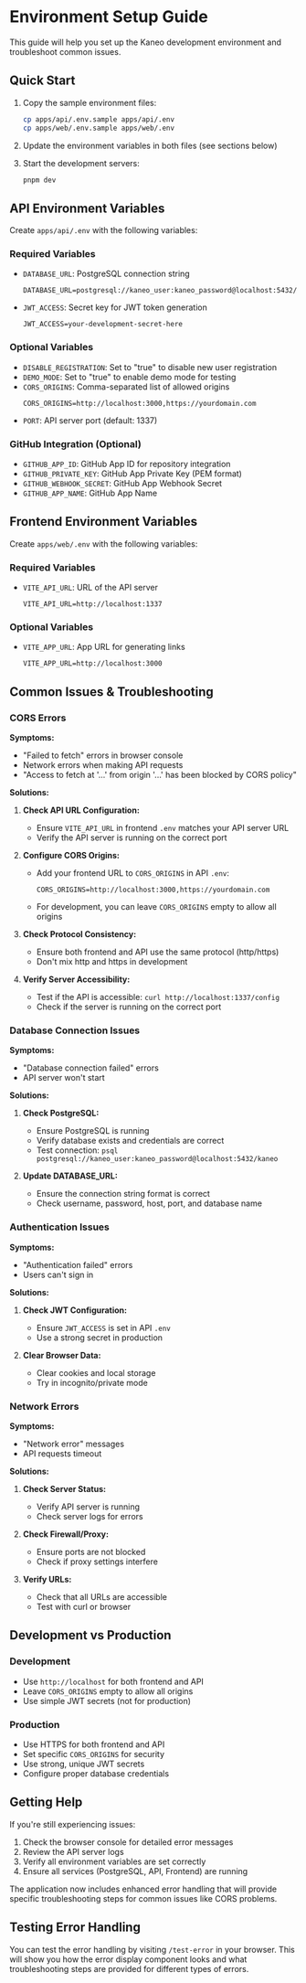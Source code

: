 # Environment Setup Guide

This guide will help you set up the Kaneo development environment and troubleshoot common issues.

## Quick Start

1. Copy the sample environment files:
   ```bash
   cp apps/api/.env.sample apps/api/.env
   cp apps/web/.env.sample apps/web/.env
   ```

2. Update the environment variables in both files (see sections below)

3. Start the development servers:
   ```bash
   pnpm dev
   ```

## API Environment Variables

Create `apps/api/.env` with the following variables:

### Required Variables

- `DATABASE_URL`: PostgreSQL connection string
  ```
  DATABASE_URL=postgresql://kaneo_user:kaneo_password@localhost:5432/kaneo
  ```

- `JWT_ACCESS`: Secret key for JWT token generation
  ```
  JWT_ACCESS=your-development-secret-here
  ```

### Optional Variables

- `DISABLE_REGISTRATION`: Set to "true" to disable new user registration
- `DEMO_MODE`: Set to "true" to enable demo mode for testing
- `CORS_ORIGINS`: Comma-separated list of allowed origins
  ```
  CORS_ORIGINS=http://localhost:3000,https://yourdomain.com
  ```
- `PORT`: API server port (default: 1337)

### GitHub Integration (Optional)

- `GITHUB_APP_ID`: GitHub App ID for repository integration
- `GITHUB_PRIVATE_KEY`: GitHub App Private Key (PEM format)
- `GITHUB_WEBHOOK_SECRET`: GitHub App Webhook Secret
- `GITHUB_APP_NAME`: GitHub App Name

## Frontend Environment Variables

Create `apps/web/.env` with the following variables:

### Required Variables

- `VITE_API_URL`: URL of the API server
  ```
  VITE_API_URL=http://localhost:1337
  ```

### Optional Variables

- `VITE_APP_URL`: App URL for generating links
  ```
  VITE_APP_URL=http://localhost:3000
  ```

## Common Issues & Troubleshooting

### CORS Errors

**Symptoms:**
- "Failed to fetch" errors in browser console
- Network errors when making API requests
- "Access to fetch at '...' from origin '...' has been blocked by CORS policy"

**Solutions:**

1. **Check API URL Configuration:**
   - Ensure `VITE_API_URL` in frontend `.env` matches your API server URL
   - Verify the API server is running on the correct port

2. **Configure CORS Origins:**
   - Add your frontend URL to `CORS_ORIGINS` in API `.env`:
     ```
     CORS_ORIGINS=http://localhost:3000,https://yourdomain.com
     ```
   - For development, you can leave `CORS_ORIGINS` empty to allow all origins

3. **Check Protocol Consistency:**
   - Ensure both frontend and API use the same protocol (http/https)
   - Don't mix http and https in development

4. **Verify Server Accessibility:**
   - Test if the API is accessible: `curl http://localhost:1337/config`
   - Check if the server is running on the correct port

### Database Connection Issues

**Symptoms:**
- "Database connection failed" errors
- API server won't start

**Solutions:**

1. **Check PostgreSQL:**
   - Ensure PostgreSQL is running
   - Verify database exists and credentials are correct
   - Test connection: `psql postgresql://kaneo_user:kaneo_password@localhost:5432/kaneo`

2. **Update DATABASE_URL:**
   - Ensure the connection string format is correct
   - Check username, password, host, port, and database name

### Authentication Issues

**Symptoms:**
- "Authentication failed" errors
- Users can't sign in

**Solutions:**

1. **Check JWT Configuration:**
   - Ensure `JWT_ACCESS` is set in API `.env`
   - Use a strong secret in production

2. **Clear Browser Data:**
   - Clear cookies and local storage
   - Try in incognito/private mode

### Network Errors

**Symptoms:**
- "Network error" messages
- API requests timeout

**Solutions:**

1. **Check Server Status:**
   - Verify API server is running
   - Check server logs for errors

2. **Check Firewall/Proxy:**
   - Ensure ports are not blocked
   - Check if proxy settings interfere

3. **Verify URLs:**
   - Check that all URLs are accessible
   - Test with curl or browser

## Development vs Production

### Development
- Use `http://localhost` for both frontend and API
- Leave `CORS_ORIGINS` empty to allow all origins
- Use simple JWT secrets (not for production)

### Production
- Use HTTPS for both frontend and API
- Set specific `CORS_ORIGINS` for security
- Use strong, unique JWT secrets
- Configure proper database credentials

## Getting Help

If you're still experiencing issues:

1. Check the browser console for detailed error messages
2. Review the API server logs
3. Verify all environment variables are set correctly
4. Ensure all services (PostgreSQL, API, Frontend) are running

The application now includes enhanced error handling that will provide specific troubleshooting steps for common issues like CORS problems.

## Testing Error Handling

You can test the error handling by visiting `/test-error` in your browser. This will show you how the error display component looks and what troubleshooting steps are provided for different types of errors. 